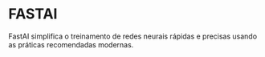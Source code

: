 # FASTAI
FastAI simplifica o treinamento de redes neurais rápidas e precisas usando as práticas recomendadas modernas.
